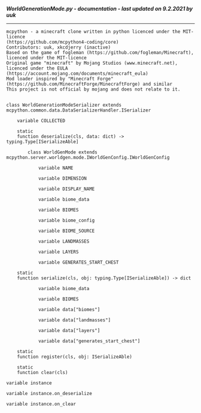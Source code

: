 ***WorldGenerationMode.py - documentation - last updated on 9.2.2021 by uuk***
___

    mcpython - a minecraft clone written in python licenced under the MIT-licence 
    (https://github.com/mcpython4-coding/core)
    Contributors: uuk, xkcdjerry (inactive)
    Based on the game of fogleman (https://github.com/fogleman/Minecraft), licenced under the MIT-licence
    Original game "minecraft" by Mojang Studios (www.minecraft.net), licenced under the EULA
    (https://account.mojang.com/documents/minecraft_eula)
    Mod loader inspired by "Minecraft Forge" (https://github.com/MinecraftForge/MinecraftForge) and similar
    This project is not official by mojang and does not relate to it.


    class WorldGenerationModeSerializer extends  mcpython.common.data.DataSerializerHandler.ISerializer 

        variable COLLECTED

        static
        function deserialize(cls, data: dict) -> typing.Type[ISerializeAble]

            class WorldGenMode extends  mcpython.server.worldgen.mode.IWorldGenConfig.IWorldGenConfig 

                variable NAME

                variable DIMENSION

                variable DISPLAY_NAME

                variable biome_data

                variable BIOMES

                variable biome_config

                variable BIOME_SOURCE

                variable LANDMASSES

                variable LAYERS

                variable GENERATES_START_CHEST

        static
        function serialize(cls, obj: typing.Type[ISerializeAble]) -> dict

                variable biome_data

                variable BIOMES

                variable data["biomes"]

                variable data["landmasses"]

                variable data["layers"]

                variable data["generates_start_chest"]

        static
        function register(cls, obj: ISerializeAble)

        static
        function clear(cls)

    variable instance

    variable instance.on_deserialize

    variable instance.on_clear